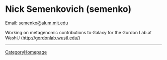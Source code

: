 # Nick Semenkovich (semenko)

Email: [semenko@alum.mit.edu](mailto:semenko@alum.mit.edu)

Working on metagenomic contributions to Galaxy for the Gordon Lab at WashU (http://gordonlab.wustl.edu/)



----
[CategoryHomepage](/src/CategoryHomepage/index.md)
